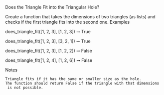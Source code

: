
Does the Triangle Fit into the Triangular Hole?

Create a function that takes the dimensions of two triangles (as lists) and 
checks if the first triangle fits into the second one.
Examples

does_triangle_fit([1, 2, 3], [1, 2, 3]) ➞ True

does_triangle_fit([1, 2, 3], [3, 2, 1]) ➞ True

does_triangle_fit([1, 2, 3], [1, 2, 2]) ➞ False

does_triangle_fit([1, 2, 4], [1, 2, 6]) ➞ False

Notes

    Triangle fits if it has the same or smaller size as the hole.
    The function should return False if the triangle with that dimensions
     is not possible.

